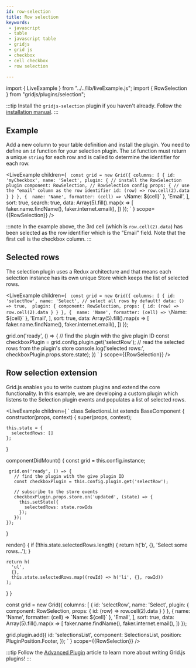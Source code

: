 ```yaml
---
id: row-selection 
title: Row selection
keywords:
 - javascript
 - table
 - javascript table
 - gridjs
 - grid js
 - checkbox
 - cell checkbox
 - row selection 
 
---
```


import { LiveExample } from "../../lib/liveExample.js";
import { RowSelection } from "gridjs/plugins/selection";

:::tip
Install the `gridjs-selection` plugin if you haven't already. 
Follow the [installation manual](./examples/selection.md).
:::

## Example

Add a new column to your table definition and install the plugin. You need to define an `id` function for your selection
plugin. The `id` function must return a unique `string` for each row and is called to determine the identifier for each row.

<LiveExample children={
`
const grid = new Grid({
  columns: [
      {
        id: 'myCheckbox',
        name: 'Select',
        plugin: {
          // install the RowSelection plugin
          component: RowSelection,
          // RowSelection config
          props: {
            // use the "email" column as the row identifier
            id: (row) => row.cell(2).data
          }
        }
      },
      { 
        name: 'Name',
        formatter: (cell) => \`Name: \${cell}\`
      },
      'Email',
  ],
  sort: true,
  search: true,
  data: Array(5).fill().map(x => [
    faker.name.findName(),
    faker.internet.email(),
  ])
});
`
} scope={{RowSelection}} />

:::note
In the example above, the 3rd cell (which is `row.cell(2).data`) has been selected as the row identifier which is 
the "Email" field. Note that the first cell is the checkbox column.
:::


## Selected rows

The selection plugin uses a Redux architecture and that means each selection instance has its own unique Store which keeps
the list of selected rows.

<LiveExample children={
`
const grid = new Grid({
  columns: [
      {
        id: 'selectRow',
        name: 'Select',
        // select all rows by default!
        data: () => true, 
        plugin: {
          component: RowSelection,
          props: {
            id: (row) => row.cell(2).data
          }
        }
      },
      { 
        name: 'Name',
        formatter: (cell) => \`Name: \${cell}\`
      },
      'Email',
  ],
  sort: true,
  data: Array(5).fill().map(x => [
    faker.name.findName(),
    faker.internet.email(),
  ])
});
 
grid.on('ready', () => {
  // find the plugin with the give plugin ID
  const checkboxPlugin = grid.config.plugin.get('selectRow');
  // read the selected rows from the plugin's store
  console.log('selected rows:', checkboxPlugin.props.store.state);
})
`
} scope={{RowSelection}} />

## Row selection extension

Grid.js enables you to write custom plugins and extend the core functionality. In this example, we are developing a custom
plugin which listens to the Selection plugin events and populates a list of selected rows.


<LiveExample children={
`
class SelectionsList extends BaseComponent {
  constructor(props, context) {
    super(props, context);
    
    this.state = {
      selectedRows: []
    };
  }
  
  componentDidMount() {
     const grid = this.config.instance;
     
     grid.on('ready', () => {
       // find the plugin with the give plugin ID
       const checkboxPlugin = this.config.plugin.get('selectRow');
       
       // subscribe to the store events
       checkboxPlugin.props.store.on('updated', (state) => {
         this.setState({
           selectedRows: state.rowIds
         });
       });
    });
  }
  
  render() {
    if (!this.state.selectedRows.length) {
      return h('b', {}, 'Select some rows...');
    }
    
    return h(
      'ul', 
      {}, 
      this.state.selectedRows.map((rowId) => h('li', {}, rowId))
    );
  }
}
  
const grid = new Grid({
  columns: [
      {
        id: 'selectRow',
        name: 'Select',
        plugin: {
          component: RowSelection,
          props: {
            id: (row) => row.cell(2).data
          }
        }
      },
      { 
        name: 'Name',
        formatter: (cell) => \`Name: \${cell}\`
      },
      'Email',
  ],
  sort: true,
  data: Array(5).fill().map(x => [
    faker.name.findName(),
    faker.internet.email(),
  ])
});
 
grid.plugin.add({
  id: 'selectionsList',
  component: SelectionsList,
  position: PluginPosition.Footer,
});
`
} scope={{RowSelection}} />

:::tip
Follow the [Advanced Plugin](./plugin/advanced-plugins.md) article to learn more about writing Grid.js plugins!
:::
